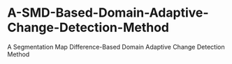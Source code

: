 # A-SMD-Based-Domain-Adaptive-Change-Detection-Method
A Segmentation Map Difference-Based Domain Adaptive Change Detection Method
